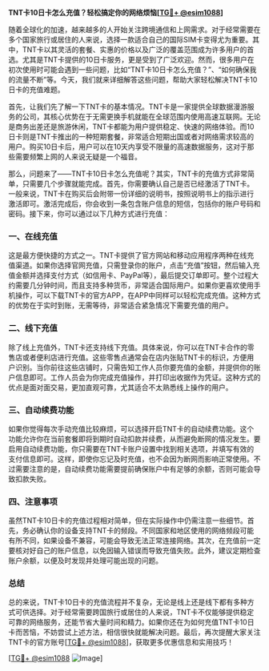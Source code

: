**TNT卡10日卡怎么充值？轻松搞定你的网络烦恼[[TG💪+ @esim1088](https://t.me/s/esim1088)]**

随着全球化的加速，越来越多的人开始关注跨境通信和上网需求。对于经常需要在多个国家旅行或居住的人来说，选择一款适合自己的国际SIM卡变得尤为重要。其中，TNT卡以其灵活的套餐、实惠的价格以及广泛的覆盖范围成为许多用户的首选。尤其是TNT卡提供的10日卡服务，更是受到了广泛欢迎。然而，很多用户在初次使用时可能会遇到一些问题，比如“TNT卡10日卡怎么充值？”、“如何确保我的流量不断”等。今天，我们就来详细解答这些问题，帮助大家轻松解决TNT卡10日卡的充值难题。

首先，让我们先了解一下TNT卡的基本情况。TNT卡是一家提供全球数据漫游服务的公司，其核心优势在于无需更换手机就能在全球范围内使用高速互联网。无论是商务出差还是旅游休闲，TNT卡都能为用户提供稳定、快速的网络体验。而10日卡则是TNT卡推出的一种短期套餐，非常适合短期出国或者对网络需求较高的用户。购买10日卡后，用户可以在10天内享受不限量的高速数据服务，这对于那些需要频繁上网的人来说无疑是一个福音。

那么，问题来了——TNT卡10日卡怎么充值呢？其实，TNT卡的充值方式非常简单，只需要几个步骤就能完成。首先，你需要确认自己是否已经激活了TNT卡。一般来说，TNT卡在购买后会附带一份详细的说明书，按照说明书上的指示进行激活即可。激活完成后，你会收到一条包含账户信息的短信，包括你的账户号码和密码。接下来，你可以通过以下几种方式进行充值：

### 一、在线充值

这是最方便快捷的方式之一。TNT卡提供了官方网站和移动应用程序两种在线充值渠道。如果你选择官网充值，只需登录你的账户，点击“充值”按钮，然后输入充值金额并选择支付方式（如信用卡、PayPal等），最后提交订单即可。整个过程大约需要几分钟时间，而且支持多种货币，非常适合国际用户。如果你更喜欢使用手机操作，可以下载TNT卡的官方APP，在APP中同样可以轻松完成充值。这种方式的优势在于实时到账，无需等待，非常适合紧急情况下需要充值的用户。

### 二、线下充值

除了线上充值外，TNT卡还支持线下充值。具体来说，你可以在TNT卡合作的零售店或者便利店进行充值。这些零售点通常会在店内张贴TNT卡的标识，方便用户识别。当你前往这些店铺时，只需告知工作人员你要充值的金额，并提供你的账户信息即可。工作人员会为你完成充值操作，并打印出收据作为凭证。这种方式的优点是面对面交易，更加直观可靠，尤其适合不太熟悉线上操作的用户。

### 三、自动续费功能

如果你觉得每次手动充值比较麻烦，可以选择开启TNT卡的自动续费功能。这个功能允许你在当前套餐即将到期时自动扣款并续费，从而避免断网的情况发生。要启用自动续费功能，你只需要在TNT卡账户设置中找到相关选项，并填写有效的支付信息即可。这样，即使你忘记及时充值，也不会因为断网而影响正常使用。不过需要注意的是，自动续费功能需要提前确保账户中有足够的余额，否则可能会导致扣款失败。

### 四、注意事项

虽然TNT卡10日卡的充值过程相对简单，但在实际操作中仍需注意一些细节。首先，务必确认你的设备支持TNT卡的频段。不同国家和地区使用的网络频段可能有所不同，如果设备不兼容，可能会导致无法正常连接网络。其次，在充值前一定要核对好自己的账户信息，以免因输入错误而导致充值失败。此外，建议定期检查账户余额，以便及时发现并处理可能出现的问题。

### 总结

总的来说，TNT卡10日卡的充值流程并不复杂，无论是线上还是线下都有多种方式可供选择。对于经常需要跨国旅行或居住的人来说，TNT卡不仅能够提供稳定可靠的网络服务，还能节省大量时间和精力。如果你还在为如何充值TNT卡10日卡而苦恼，不妨尝试上述方法，相信很快就能解决问题。最后，再次提醒大家关注TNT卡的官方账号[[TG💪+ @esim1088](https://t.me/s/esim1088)]，获取更多优惠信息和实用技巧！

[[TG💪+ @esim1088](https://t.me/s/esim1088) ![Image](https://i.postimg.cc/4NQfJmqS/Snipaste-2025-05-13-00-14-12.png)]